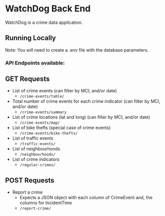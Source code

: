 # WatchDog Back End

WatchDog is a crime data application.

## Running Locally

Note: You will need to create a .env file with the database parameters.

### API Endpoints available:

## GET Requests

- List of crime events (can filter by MCI, and/or date)
  - `/crime-events/table/`
- Total number of crime events for each crime indicator (can filter by MCI, and/or date)
  - `/crime-events/summary`
- List of crime locations (lat and long) (can filter by MCI, and/or date)
  - `/crime-events/map/`
- List of bike thefts (special case of crime events)
  - `/crime-events/bike-thefts/`
- List of traffic events
  - `/traffic-events/`
- List of neighbourhoods
  - `/neighbourhoods/`
- List of crime indicators
  - `/regular-crimes/`

## POST Requests

- Report a crime
  - Expects a JSON object with each column of CrimeEvent and, the columns for IncidentTime
  - `/report-crime/`

